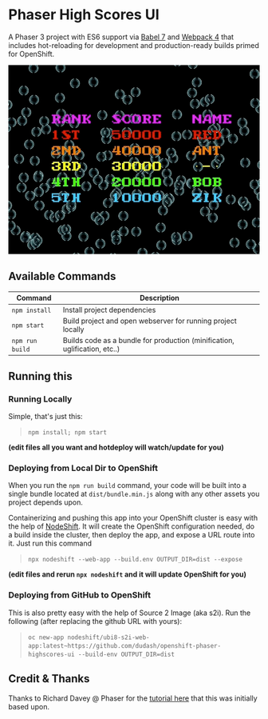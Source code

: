# Phaser High Scores UI

A Phaser 3 project with ES6 support via [Babel 7](https://babeljs.io/) and [Webpack 4](https://webpack.js.org/)
that includes hot-reloading for development and production-ready builds primed for OpenShift.

![Screenshot](./.screens/highscore.gif)

## Available Commands

| Command | Description |
|---------|-------------|
| `npm install` | Install project dependencies |
| `npm start` | Build project and open webserver for running project locally |
| `npm run build` | Builds code as a bundle for production (minification, uglification, etc..) |


## Running this
### Running Locally
Simple, that's just this:
> `npm install; npm start`

**(edit files all you want and hotdeploy will watch/update for you)**


### Deploying from Local Dir to OpenShift
When you run the `npm run build` command, your code will be built into a single bundle located at `dist/bundle.min.js` along with any other assets you project depends upon.

Containerizing and pushing this app into your OpenShift cluster is easy with the help of [NodeShift](https://nodeshift.dev/). It will create the OpenShift configuration needed, do a build inside the cluster, then deploy the app, and expose a URL route into it. Just run this command
  >`npx nodeshift --web-app --build.env OUTPUT_DIR=dist --expose`

**(edit files and rerun `npx nodeshift` and it will update OpenShift for you)**


### Deploying from GitHub to OpenShift
This is also pretty easy with the help of Source 2 Image (aka s2i). Run the following (after replacing the github URL with yours):
  >`oc new-app nodeshift/ubi8-s2i-web-app:latest~https://github.com/dudash/openshift-phaser-highscores-ui --build-env OUTPUT_DIR=dist`


## Credit & Thanks
Thanks to Richard Davey @ Phaser for the [tutorial here](http://phaser.io/tutorials/retro-highscore-table) that this was initially based upon.
